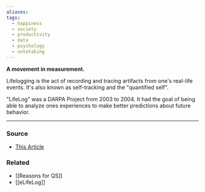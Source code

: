 ```yaml
---
aliases: 
tags:
  - happiness
  - society
  - productivity
  - data
  - psychology
  - notetaking
---
```

**A movement in measurement.**

Lifelogging is the act of recording and tracing artifacts from one's real-life events. It's also known as self-tracking and the "quantified self".

"LifeLog" was a DARPA Project from 2003 to 2004. It had the goal of being able to analyze ones experiences to make better predictions about future behavior. 

---

### Source
- [This Article](https://www.researchgate.net/profile/Pil-Ho-Kim/publication/262296683_The_open_platform_for_personal_lifelogging_the_eLifeLog_architecture/links/5fcb271b299bf188d4f58a80/The-open-platform-for-personal-lifelogging-the-eLifeLog-architecture.pdf)

### Related
- [[Reasons for QS]] 
- [[eLifeLog]]
